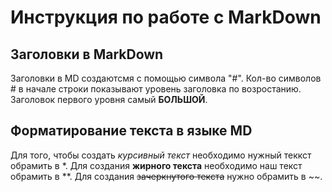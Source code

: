 # Инструкция по работе с MarkDown


## Заголовки в MarkDown
Заголовки в MD создаютсмя с помощью символа "#". Кол-во символов # в начале строки показывают уровень заголовка по возростанию. Заголовок первого уровня самый **БОЛЬШОЙ**.

## Форматирование текста в языке MD
Для того, чтобы создать *курсивный текст* необходимо нужный теккст обрамить в *. Для создания **жирного текста** необходимо наш текст обрамить в **. Для создания ~~зачеркнутого текста~~ нужно обрамить в ~~.